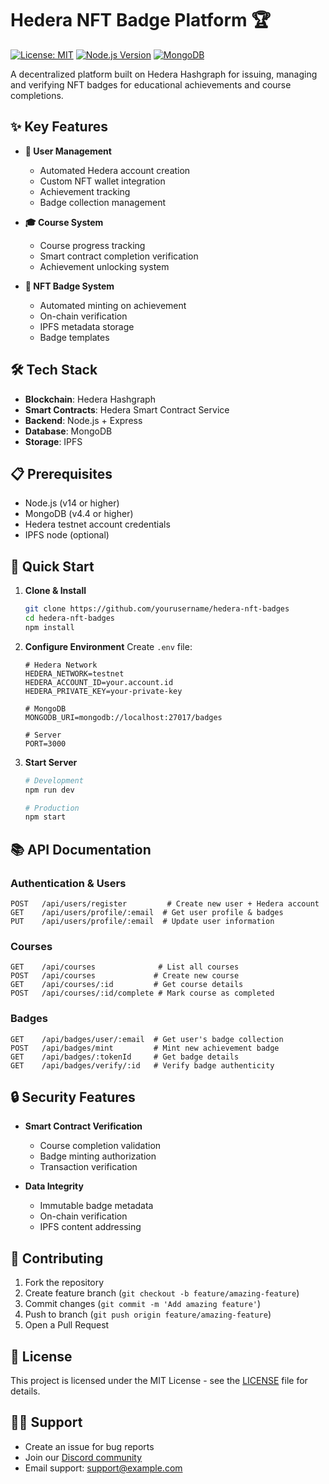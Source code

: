 # Hedera NFT Badge Platform 🏆

[![License: MIT](https://img.shields.io/badge/License-MIT-yellow.svg)](https://opensource.org/licenses/MIT)
[![Node.js Version](https://img.shields.io/badge/node-%3E%3D14.0.0-brightgreen)](https://nodejs.org/)
[![MongoDB](https://img.shields.io/badge/MongoDB-%3E%3D4.4-green)](https://www.mongodb.com/)

A decentralized platform built on Hedera Hashgraph for issuing, managing and verifying NFT badges for educational achievements and course completions.

## ✨ Key Features

- **📱 User Management**
  - Automated Hedera account creation
  - Custom NFT wallet integration 
  - Achievement tracking
  - Badge collection management

- **🎓 Course System**
  - Course progress tracking
  - Smart contract completion verification
  - Achievement unlocking system

- **🔗 NFT Badge System**
  - Automated minting on achievement
  - On-chain verification
  - IPFS metadata storage
  - Badge templates

## 🛠️ Tech Stack

- **Blockchain**: Hedera Hashgraph
- **Smart Contracts**: Hedera Smart Contract Service
- **Backend**: Node.js + Express
- **Database**: MongoDB
- **Storage**: IPFS

## 📋 Prerequisites

- Node.js (v14 or higher)
- MongoDB (v4.4 or higher)
- Hedera testnet account credentials
- IPFS node (optional)

## 🚀 Quick Start

1. **Clone & Install**
   ```bash 
   git clone https://github.com/yourusername/hedera-nft-badges
   cd hedera-nft-badges
   npm install
   ```

2. **Configure Environment**
   Create `.env` file:
   ```env
   # Hedera Network
   HEDERA_NETWORK=testnet
   HEDERA_ACCOUNT_ID=your.account.id
   HEDERA_PRIVATE_KEY=your-private-key
   
   # MongoDB
   MONGODB_URI=mongodb://localhost:27017/badges
   
   # Server
   PORT=3000
   ```

3. **Start Server**
   ```bash
   # Development
   npm run dev
   
   # Production
   npm start
   ```

## 📚 API Documentation

### Authentication & Users
```http
POST   /api/users/register         # Create new user + Hedera account
GET    /api/users/profile/:email  # Get user profile & badges
PUT    /api/users/profile/:email  # Update user information
```

### Courses
```http
GET    /api/courses              # List all courses
POST   /api/courses             # Create new course
GET    /api/courses/:id         # Get course details
POST   /api/courses/:id/complete # Mark course as completed
```

### Badges
```http
GET    /api/badges/user/:email  # Get user's badge collection
POST   /api/badges/mint         # Mint new achievement badge
GET    /api/badges/:tokenId     # Get badge details
GET    /api/badges/verify/:id   # Verify badge authenticity
```

## 🔒 Security Features

- **Smart Contract Verification**
  - Course completion validation
  - Badge minting authorization
  - Transaction verification

- **Data Integrity**
  - Immutable badge metadata
  - On-chain verification
  - IPFS content addressing

## 🤝 Contributing

1. Fork the repository
2. Create feature branch (`git checkout -b feature/amazing-feature`)
3. Commit changes (`git commit -m 'Add amazing feature'`)
4. Push to branch (`git push origin feature/amazing-feature`)
5. Open a Pull Request

## 📄 License

This project is licensed under the MIT License - see the [LICENSE](LICENSE) file for details.

## 🙋‍♂️ Support

- Create an issue for bug reports
- Join our [Discord community](https://discord.gg/your-invite)
- Email support: support@example.com
